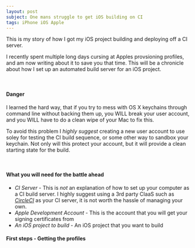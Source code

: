 ```yaml
---
layout: post
subject: One mans struggle to get iOS building on CI
tags: iPhone iOS Apple
---
```


This is my story of how I got my iOS project building and deploying off a CI server.

I recently spent multiple long days cursing at Apples provsioning profiles, and am
now writing about it to save you that time. This will be a chronicle about how I set
up an automated build server for an iOS project.

<br>

#### Danger

I learned the hard way, that if you try to mess with OS X keychains through command
line without backing them up, you WILL break your user account, and you WILL have to
do a clean wipe of your Mac to fix this.

To avoid this problem I *highly suggest* creating a new user account to use soley
for testing the CI build sequence, or some other way to sandbox your keychain. Not
only will this protect your account, but it will provide a clean starting state for
the build.

<br>

#### What you will need for the battle ahead

- *CI Server* - This is *not* an explanation of how to set up your computer as a CI build server. I
highly suggest using a 3rd party CIaaS such as [*CircleCI*](http://circleci.com/) as
your CI server, it is not worth the hassle of managing your own.
- *Apple Development Account* - This is the account that you will get your signing certificates from
- *An iOS project to build* - An iOS project that you want to build

#### First steps - Getting the profiles

